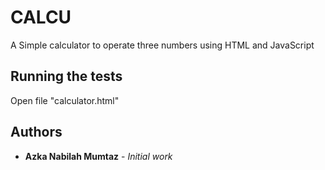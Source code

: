 # CALCU

A Simple calculator to operate three numbers using HTML and JavaScript

## Running the tests

Open file "calculator.html"

## Authors

* **Azka Nabilah Mumtaz** - *Initial work*
